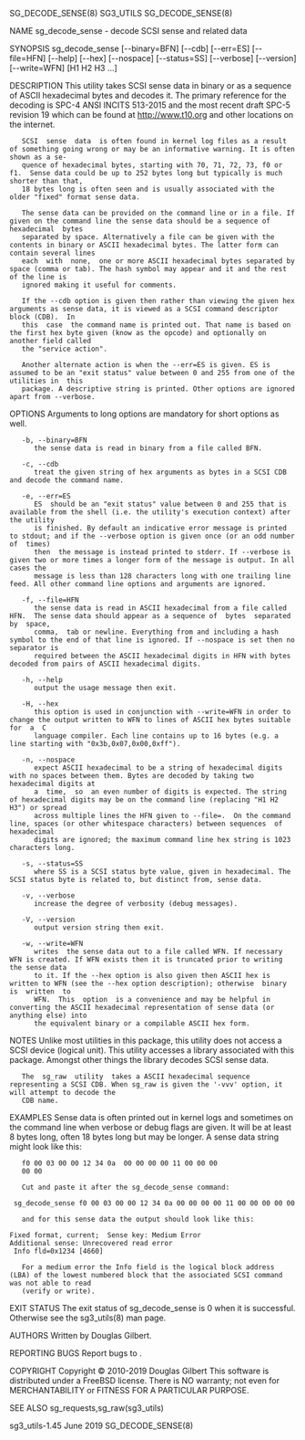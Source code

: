 SG_DECODE_SENSE(8)							   SG3_UTILS							    SG_DECODE_SENSE(8)

NAME
       sg_decode_sense - decode SCSI sense and related data

SYNOPSIS
       sg_decode_sense	[--binary=BFN] [--cdb] [--err=ES] [--file=HFN] [--help] [--hex] [--nospace] [--status=SS] [--verbose] [--version] [--write=WFN] [H1 H2
       H3 ...]

DESCRIPTION
       This utility takes SCSI sense data in binary or as a sequence of ASCII hexadecimal bytes and decodes it. The primary  reference	for  the  decoding  is
       SPC-4 ANSI INCITS 513-2015 and the most recent draft SPC-5 revision 19 which can be found at http://www.t10.org and other locations on the internet.

       SCSI  sense  data  is often found in kernel log files as a result of something going wrong or may be an informative warning. It is often shown as a se‐
       quence of hexadecimal bytes, starting with 70, 71, 72, 73, f0 or f1.  Sense data could be up to 252 bytes long but typically is much shorter than that,
       18 bytes long is often seen and is usually associated with the older "fixed" format sense data.

       The sense data can be provided on the command line or in a file. If given on the command line the sense data should be a sequence of hexadecimal	 bytes
       separated by space. Alternatively a file can be given with the contents in binary or ASCII hexadecimal bytes. The latter form can contain several lines
       each  with  none,  one or more ASCII hexadecimal bytes separated by space (comma or tab). The hash symbol may appear and it and the rest of the line is
       ignored making it useful for comments.

       If the --cdb option is given then rather than viewing the given hex arguments as sense data, it is viewed as a SCSI command descriptor block (CDB).  In
       this  case  the command name is printed out. That name is based on the first hex byte given (know as the opcode) and optionally on another field called
       the "service action".

       Another alternate action is when the --err=ES is given. ES is assumed to be an "exit status" value between 0 and 255 from one of the utilities in  this
       package. A descriptive string is printed. Other options are ignored apart from --verbose.

OPTIONS
       Arguments to long options are mandatory for short options as well.

       -b, --binary=BFN
	      the sense data is read in binary from a file called BFN.

       -c, --cdb
	      treat the given string of hex arguments as bytes in a SCSI CDB and decode the command name.

       -e, --err=ES
	      ES  should be an "exit status" value between 0 and 255 that is available from the shell (i.e. the utility's execution context) after the utility
	      is finished. By default an indicative error message is printed to stdout; and if the --verbose option is given once (or an odd number of	times)
	      then  the message is instead printed to stderr. If --verbose is given two or more times a longer form of the message is output. In all cases the
	      message is less than 128 characters long with one trailing line feed. All other command line options and arguments are ignored.

       -f, --file=HFN
	      the sense data is read in ASCII hexadecimal from a file called HFN.  The sense data should appear as a sequence of  bytes	 separated  by	space,
	      comma,  tab or newline. Everything from and including a hash symbol to the end of that line is ignored. If --nospace is set then no separator is
	      required between the ASCII hexadecimal digits in HFN with bytes decoded from pairs of ASCII hexadecimal digits.

       -h, --help
	      output the usage message then exit.

       -H, --hex
	      this option is used in conjunction with --write=WFN in order to change the output written to WFN to lines of ASCII hex bytes suitable  for  a  C
	      language compiler. Each line contains up to 16 bytes (e.g. a line starting with "0x3b,0x07,0x00,0xff").

       -n, --nospace
	      expect ASCII hexadecimal to be a string of hexadecimal digits with no spaces between them. Bytes are decoded by taking two hexadecimal digits at
	      a	 time,	so  an even number of digits is expected. The string of hexadecimal digits may be on the command line (replacing "H1 H2 H3") or spread
	      across multiple lines the HFN given to --file=.  On the command line, spaces (or other whitespace characters) between sequences  of  hexadecimal
	      digits are ignored; the maximum command line hex string is 1023 characters long.

       -s, --status=SS
	      where SS is a SCSI status byte value, given in hexadecimal. The SCSI status byte is related to, but distinct from, sense data.

       -v, --verbose
	      increase the degree of verbosity (debug messages).

       -V, --version
	      output version string then exit.

       -w, --write=WFN
	      writes  the sense data out to a file called WFN. If necessary WFN is created. If WFN exists then it is truncated prior to writing the sense data
	      to it. If the --hex option is also given then ASCII hex is written to WFN (see the --hex option description); otherwise  binary  is  written  to
	      WFN.  This  option  is a convenience and may be helpful in converting the ASCII hexadecimal representation of sense data (or anything else) into
	      the equivalent binary or a compilable ASCII hex form.

NOTES
       Unlike most utilities in this package, this utility does not access a SCSI device (logical unit). This utility accesses a library associated with  this
       package. Amongst other things the library decodes SCSI sense data.

       The  sg_raw  utility  takes a ASCII hexadecimal sequence representing a SCSI CDB. When sg_raw is given the '-vvv' option, it will attempt to decode the
       CDB name.

EXAMPLES
       Sense data is often printed out in kernel logs and sometimes on the command line when verbose or debug flags are given. It will be  at  least  8	 bytes
       long, often 18 bytes long but may be longer. A sense data string might look like this:

       f0 00 03 00 00 12 34 0a	00 00 00 00 11 00 00 00
       00 00

       Cut and paste it after the sg_decode_sense command:

	 sg_decode_sense f0 00 03 00 00 12 34 0a 00 00 00 00 11 00 00 00 00 00

       and for this sense data the output should look like this:

	Fixed format, current;	Sense key: Medium Error
	Additional sense: Unrecovered read error
	 Info fld=0x1234 [4660]

       For a medium error the Info field is the logical block address (LBA) of the lowest numbered block that the associated SCSI command was not able to read
       (verify or write).

EXIT STATUS
       The exit status of sg_decode_sense is 0 when it is successful. Otherwise see the sg3_utils(8) man page.

AUTHORS
       Written by Douglas Gilbert.

REPORTING BUGS
       Report bugs to <dgilbert at interlog dot com>.

COPYRIGHT
       Copyright © 2010-2019 Douglas Gilbert
       This software is distributed under a FreeBSD license. There is NO warranty; not even for MERCHANTABILITY or FITNESS FOR A PARTICULAR PURPOSE.

SEE ALSO
       sg_requests,sg_raw(sg3_utils)

sg3_utils-1.45								   June 2019							    SG_DECODE_SENSE(8)

